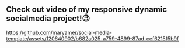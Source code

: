 <h2>Check out video of my responsive dynamic socialmedia project!😉</h2>



https://github.com/maryamer/social-media-template/assets/120640902/b682a025-a759-4899-87ad-cef6215f5b9f




